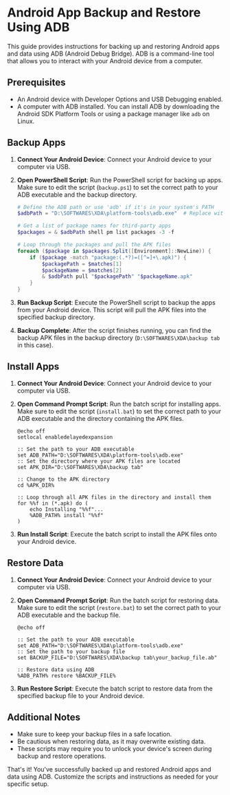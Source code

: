 # Android App Backup and Restore Using ADB

This guide provides instructions for backing up and restoring Android apps and data using ADB (Android Debug Bridge). ADB is a command-line tool that allows you to interact with your Android device from a computer.

## Prerequisites

- An Android device with Developer Options and USB Debugging enabled.
- A computer with ADB installed. You can install ADB by downloading the Android SDK Platform Tools or using a package manager like `adb` on Linux.

## Backup Apps

1. **Connect Your Android Device**: Connect your Android device to your computer via USB.

2. **Open PowerShell Script**: Run the PowerShell script for backing up apps. Make sure to edit the script (`backup.ps1`) to set the correct path to your ADB executable and the backup directory.

   ```powershell
   # Define the ADB path or use 'adb' if it's in your system's PATH
   $adbPath = "D:\SOFTWARES\XDA\platform-tools\adb.exe"  # Replace with the actual path to ADB

   # Get a list of package names for third-party apps
   $packages = & $adbPath shell pm list packages -3 -f

   # Loop through the packages and pull the APK files
   foreach ($package in $packages.Split([Environment]::NewLine)) {
       if ($package -match "package:(.*?)=([^=]+\.apk)") {
           $packagePath = $matches[1]
           $packageName = $matches[2]
           & $adbPath pull "$packagePath" "$packageName.apk"
       }
   }
   ```

3. **Run Backup Script**: Execute the PowerShell script to backup the apps from your Android device. This script will pull the APK files into the specified backup directory.

4. **Backup Complete**: After the script finishes running, you can find the backup APK files in the backup directory (`D:\SOFTWARES\XDA\backup tab` in this case).

## Install Apps

1. **Connect Your Android Device**: Connect your Android device to your computer via USB.

2. **Open Command Prompt Script**: Run the batch script for installing apps. Make sure to edit the script (`install.bat`) to set the correct path to your ADB executable and the directory containing the APK files.

   ```batch
   @echo off
   setlocal enabledelayedexpansion

   :: Set the path to your ADB executable
   set ADB_PATH="D:\SOFTWARES\XDA\platform-tools\adb.exe"
   :: Set the directory where your APK files are located
   set APK_DIR="D:\SOFTWARES\XDA\backup tab"

   :: Change to the APK directory
   cd %APK_DIR%

   :: Loop through all APK files in the directory and install them
   for %%f in (*.apk) do (
       echo Installing "%%f"...
       %ADB_PATH% install "%%f"
   )
   ```

3. **Run Install Script**: Execute the batch script to install the APK files onto your Android device.

## Restore Data

1. **Connect Your Android Device**: Connect your Android device to your computer via USB.

2. **Open Command Prompt Script**: Run the batch script for restoring data. Make sure to edit the script (`restore.bat`) to set the correct path to your ADB executable and the backup file.

   ```batch
   @echo off

   :: Set the path to your ADB executable
   set ADB_PATH="D:\SOFTWARES\XDA\platform-tools\adb.exe"
   :: Set the path to your backup file
   set BACKUP_FILE="D:\SOFTWARES\XDA\backup tab\your_backup_file.ab"

   :: Restore data using ADB
   %ADB_PATH% restore %BACKUP_FILE%
   ```

3. **Run Restore Script**: Execute the batch script to restore data from the specified backup file to your Android device.

## Additional Notes

- Make sure to keep your backup files in a safe location.
- Be cautious when restoring data, as it may overwrite existing data.
- These scripts may require you to unlock your device's screen during backup and restore operations.

That's it! You've successfully backed up and restored Android apps and data using ADB. Customize the scripts and instructions as needed for your specific setup.
